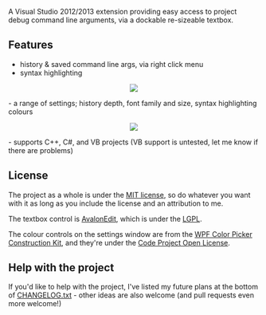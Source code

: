 A Visual Studio 2012/2013 extension providing easy access to project debug command line arguments, via a dockable re-sizeable textbox.

## Features ##
- history & saved command line args, via right click menu
- syntax highlighting

<p align="center"><img src="http://i.imgur.com/ganhXVZ.png" /></p>
- a range of settings; history depth, font family and size, syntax highlighting colours

<p align="center"><img src="http://i.imgur.com/di7wk8t.png" /></p>
- supports C++, C#, and VB projects (VB support is untested, let me know if there are problems)

## License ##
The project as a whole is under the [MIT license](https://github.com/MatthewCox/DockableCLArgs/blob/master/LICENSE.txt), so do whatever you want with it as long as you include the license and an attribution to me.

The textbox control is [AvalonEdit](https://github.com/icsharpcode/SharpDevelop/wiki/AvalonEdit), which is under the [LGPL](http://www.gnu.org/copyleft/lesser.html).

The colour controls on the settings window are from the [WPF Color Picker Construction Kit](http://www.codeproject.com/Articles/131708/WPF-Color-Picker-Construction-Kit), and they're under the [Code Project Open License](http://www.codeproject.com/info/cpol10.aspx).

## Help with the project ##

If you'd like to help with the project, I've listed my future plans at the bottom of [CHANGELOG.txt](https://github.com/MatthewCox/DockableCLArgs/blob/master/CHANGELOG.txt) - other ideas are also welcome (and pull requests even more welcome!)
